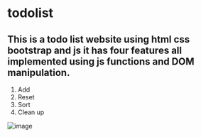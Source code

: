 # todolist

<h2>This is a todo list website using html css bootstrap and js it has four features all implemented using js functions and DOM manipulation.</h2>

1. Add 
2. Reset 
3. Sort 
4. Clean up

![image](https://github.com/ashishshinde0901/todo_list/assets/67376699/fb33ba53-7cde-491c-8a1f-9ce6c1a6842e)

